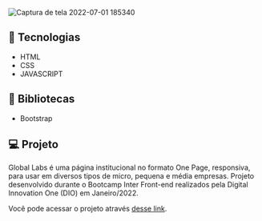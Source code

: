 ![Captura de tela 2022-07-01 185340](https://user-images.githubusercontent.com/94997593/176977640-d857d83a-368d-42ca-8d3e-47e4814fe36d.jpg)

## 🚀 Tecnologias
- HTML
- CSS
- JAVASCRIPT

## 🚀 Bibliotecas
- Bootstrap

## 💻 Projeto
Global Labs é uma página institucional no formato One Page, responsiva, para usar em diversos tipos de micro, pequena e média empresas. Projeto desenvolvido durante o Bootcamp Inter Front-end realizados pela Digital Innovation One (DIO) em Janeiro/2022.

Você pode acessar o projeto através [desse link](https://global-labs-q7xipxyd7-andresa-alves-ribeiro.vercel.app/).
